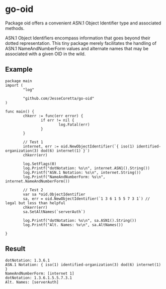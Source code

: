 # go-oid
Package oid offers a convenient ASN.1 Object Identifier type and associated methods.

ASN.1 Object Identifiers encompass information that goes beyond their dotted representation. This tiny package merely facilitates the handling of ASN.1 NameAndNumberForm values and alternate names that may be associated with a given OID in the wild.

## Example

```
package main
import (
        "log"

        "github.com/JesseCoretta/go-oid"
)

func main() {
        chkerr := func(err error) {
                if err != nil {
                        log.Fatal(err)
                }
        }

        // Test 1
        internet, err := oid.NewObjectIdentifier(`{ iso(1) identified-organization(3) dod(6) internet(1) }`)
        chkerr(err)

        log.SetFlags(0)
        log.Printf("dotNotation: %s\n", internet.ASN1().String())
        log.Printf("ASN.1 Notation: %s\n", internet.String())
        log.Printf("NameAndNumberForm: %s\n", internet.NameAndNumberForm())

        // Test 2
        var sa *oid.ObjectIdentifier
        sa, err = oid.NewObjectIdentifier(`1 3 6 1 5 5 7 3 1`) // legal but less than helpful
        chkerr(err)
        sa.SetAltNames(`serverAuth`)

        log.Printf("dotNotation: %s\n", sa.ASN1().String())
        log.Printf("Alt. Names: %v\n", sa.AltNames())

}
```

## Result
```
dotNotation: 1.3.6.1
ASN.1 Notation: { iso(1) identified-organization(3) dod(6) internet(1) }
NameAndNumberForm: [internet 1]
dotNotation: 1.3.6.1.5.5.7.3.1
Alt. Names: [serverAuth]
```
